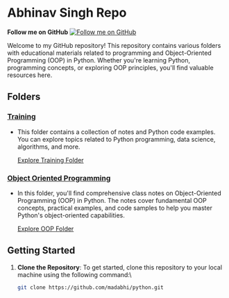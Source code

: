 <title>Abhinav Singh</title>

# Abhinav Singh Repo 
**Follow me on GitHub** 
[![Follow me on GitHub](https://img.shields.io/github/followers/madabhi?style=social)](https://github.com/madabhi)


Welcome to my GitHub repository! This repository contains various folders with educational materials related to programming and Object-Oriented Programming (OOP) in Python. Whether you're learning Python, programming concepts, or exploring OOP principles, you'll find valuable resources here.

## Folders

### [Training](Training/)
- This folder contains a collection of notes and Python code examples. You can explore topics related to Python programming, data science, algorithms, and more. 

   [Explore Training Folder](Training/)

### [Object Oriented Programming](Object%20Oriented%20Programming/)
- In this folder, you'll find comprehensive class notes on Object-Oriented Programming (OOP) in Python. The notes cover fundamental OOP concepts, practical examples, and code samples to help you master Python's object-oriented capabilities.

   [Explore OOP Folder](Object%20Oriented%20Programming/)

## Getting Started

1. **Clone the Repository**: To get started, clone this repository to your local machine using the following command:\
   
   ```bash
   git clone https://github.com/madabhi/python.git
   ```
</body>
